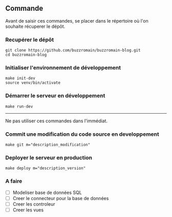 ## Commande
Avant de saisir ces commandes, se placer dans le répertoire où l'on souhaite récuperer le dépôt.
### Recupérer le dépôt
    git clone https://github.com/buzzromain/buzzromain-blog.git
    cd buzzromain-blog

### Initialiser l'environnement de développement
    make init-dev
    source venv/bin/activate

### Démarrer le serveur en développement
    make run-dev

-------------------
Ne pas utiliser ces commandes dans l'immédiat.
### Commit une modification du code source en developpement
    make git m="description_modification"

### Deployer le serveur en production
    make deploy m="description_version"

### A faire
- [ ] Modeliser base de données SQL
- [ ] Creer le connecteur pour la base de données
- [ ] Creer les controleur
- [ ] Creer les vues